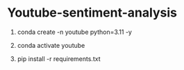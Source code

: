 # Youtube-sentiment-analysis

1. conda create -n youtube python=3.11 -y

2. conda activate youtube

3. pip install -r requirements.txt